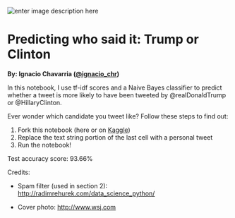 ![enter image description here][1]

Predicting who said it: Trump or Clinton
========================================

**By: Ignacio Chavarria ([@ignacio_chr][2])**

In this notebook, I use tf-idf scores and a Naive Bayes classifier to predict whether a tweet is more likely to have been tweeted by @realDonaldTrump or @HillaryClinton.

Ever wonder which candidate you tweet like? Follow these steps to find out:

 1. Fork this notebook (here or on [Kaggle][2])
 2. Replace the text string portion of the last cell with a personal tweet
 3. Run the notebook!

Test accuracy score: 93.66%

Credits: 

 - Spam filter (used in section 2): http://radimrehurek.com/data_science_python/ 

 - Cover photo: http://www.wsj.com


  [1]: http://si.wsj.net/public/resources/images/OG-AH736_Twitte_G_20160718163322.jpg
  [2]: http://www.twitter.com/ignacio_chr
  [3]: https://goo.gl/ybYAAZ
